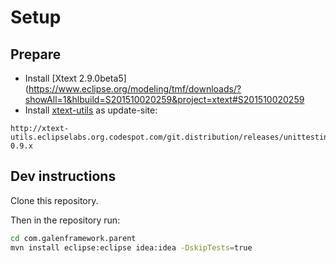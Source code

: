 # Setup

## Prepare

* Install [Xtext 2.9.0beta5](https://www.eclipse.org/modeling/tmf/downloads/?showAll=1&hlbuild=S201510020259&project=xtext#S201510020259
* Install [xtext-utils](Xtext-Testutils) as update-site:
``` 
http://xtext-utils.eclipselabs.org.codespot.com/git.distribution/releases/unittesting-0.9.x
```

## Dev instructions

Clone this repository.

Then in the repository run:

```bash
cd com.galenframework.parent
mvn install eclipse:eclipse idea:idea -DskipTests=true
```